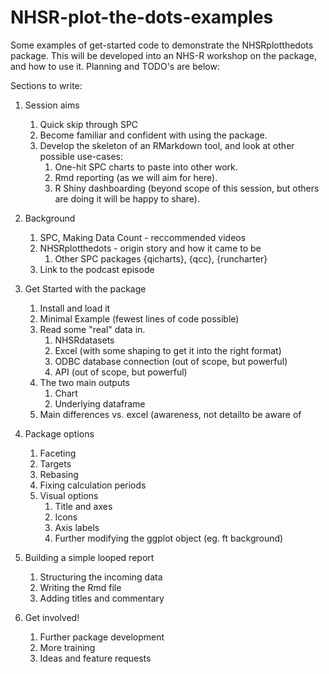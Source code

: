 # NHSR-plot-the-dots-examples
Some examples of get-started code to demonstrate the NHSRplotthedots package.  This will be developed into an NHS-R workshop on the package, and how to use it.  Planning and TODO's are below:

Sections to write:

1. Session aims
    1. Quick skip through SPC
    1. Become familiar and confident with using the package.
    1. Develop the skeleton of an RMarkdown tool, and look at other possible use-cases:
        1. One-hit SPC charts to paste into other work.
        1. Rmd reporting (as we will aim for here).
        1. R Shiny dashboarding (beyond scope of this session, but others are doing it will be happy to share).
    
1. Background
    1. SPC, Making Data Count - reccommended videos
    1. NHSRplotthedots - origin story and how it came to be
        1. Other SPC packages {qicharts}, {qcc}, {runcharter}
    1. Link to the podcast episode

1. Get Started with the package
    1. Install and load it
    1. Minimal Example (fewest lines of code possible)
    1. Read some "real" data in.
        1. NHSRdatasets
        1. Excel (with some shaping to get it into the right format)
        1. ODBC database connection (out of scope, but powerful)
        1. API (out of scope, but powerful)
    1. The two main outputs
        1. Chart
        1. Underlying dataframe
    1. Main differences vs. excel (awareness, not detailto be aware of

1. Package options
    1. Faceting
    1. Targets
    1. Rebasing
    1. Fixing calculation periods
    1. Visual options
        1. Title and axes
        1. Icons
        1. Axis labels
        1. Further modifying the ggplot object (eg. ft background)

1. Building a simple looped report
    1. Structuring the incoming data
    1. Writing the Rmd file
    1. Adding titles and commentary

1. Get involved!
    1. Further package development
    1. More training
    1. Ideas and feature requests
    
